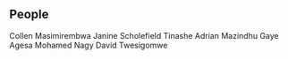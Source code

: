 ## People

Collen Masimirembwa
Janine Scholefield
Tinashe Adrian Mazindhu
Gaye Agesa
Mohamed Nagy
David Twesigomwe
